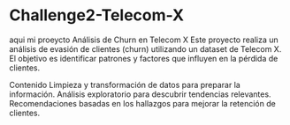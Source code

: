 # Challenge2-Telecom-X
aqui mi proeycto
Análisis de Churn en Telecom X
Este proyecto realiza un análisis de evasión de clientes (churn) utilizando un dataset de Telecom X.
El objetivo es identificar patrones y factores que influyen en la pérdida de clientes.

Contenido
Limpieza y transformación de datos para preparar la información.
Análisis exploratorio para descubrir tendencias relevantes.
Recomendaciones basadas en los hallazgos para mejorar la retención de clientes.
